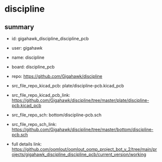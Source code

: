 # discipline
 
## summary 
* id: gigahawk_discipline_discipline_pcb
* user: gigahawk
* name: discipline
* board: discipline_pcb
* repo: https://github.com/Gigahawk/discipline
* src_file_repo_kicad_pcb: plate/discipline-pcb.kicad_pcb
* src_file_repo_kicad_pcb_link: https://github.com/Gigahawk/discipline/tree/master/plate/discipline-pcb.kicad_pcb


* src_file_repo_sch: bottom/discipline-pcb.sch
* src_file_repo_sch_link: https://github.com/Gigahawk/discipline/tree/master/bottom/discipline-pcb.sch
* full details link: https://github.com/oomlout/oomlout_oomp_project_bot_v_2/tree/main/projects/gigahawk_discipline_discipline_pcb/current_version/working  








